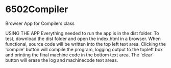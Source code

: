 # 6502Compiler
Browser App for Compilers class

USING THE APP
Everything needed to run the app is in the dist folder. To test, download the dist folder and open the index.html in a browser. 
When functional, source code will be written into the top left text area. 
Clicking the 'compile' button will compile the program, logging output to the topleft box and printing the final machine code in the bottom text area.
The 'clear' button will erase the log and machinecode text areas.
